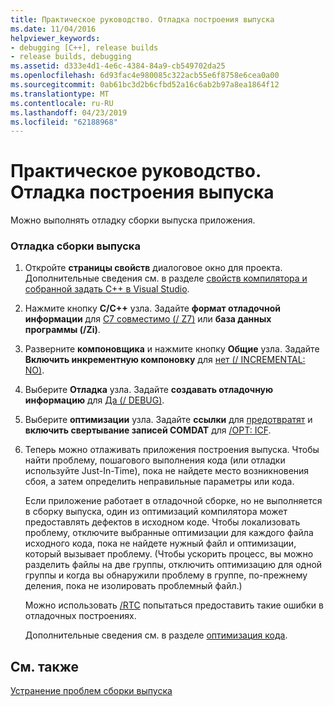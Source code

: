```yaml
---
title: Практическое руководство. Отладка построения выпуска
ms.date: 11/04/2016
helpviewer_keywords:
- debugging [C++], release builds
- release builds, debugging
ms.assetid: d333e4d1-4e6c-4384-84a9-cb549702da25
ms.openlocfilehash: 6d93fac4e980085c322acb55e6f8758e6cea0a00
ms.sourcegitcommit: 0ab61bc3d2b6cfbd52a16c6ab2b97a8ea1864f12
ms.translationtype: MT
ms.contentlocale: ru-RU
ms.lasthandoff: 04/23/2019
ms.locfileid: "62188968"
---
```

# <a name="how-to-debug-a-release-build"></a>Практическое руководство. Отладка построения выпуска

Можно выполнять отладку сборки выпуска приложения.

### <a name="to-debug-a-release-build"></a>Отладка сборки выпуска

1. Откройте **страницы свойств** диалоговое окно для проекта. Дополнительные сведения см. в разделе [свойств компилятора и собранной задать C++ в Visual Studio](working-with-project-properties.md).

1. Нажмите кнопку **C/C++** узла. Задайте **формат отладочной информации** для [C7 совместимо (/ Z7)](reference/z7-zi-zi-debug-information-format.md) или **база данных программы (/Zi)**.

1. Разверните **компоновщика** и нажмите кнопку **Общие** узла. Задайте **Включить инкрементную компоновку** для [нет (/ INCREMENTAL: NO)](reference/incremental-link-incrementally.md).

1. Выберите **Отладка** узла. Задайте **создавать отладочную информацию** для [Да (/ DEBUG)](reference/debug-generate-debug-info.md).

1. Выберите **оптимизации** узла. Задайте **ссылки** для [предотвратят](reference/opt-optimizations.md) и **включить свертывание записей COMDAT** для [/OPT: ICF](reference/opt-optimizations.md).

1. Теперь можно отлаживать приложения построения выпуска. Чтобы найти проблему, пошагового выполнения кода (или отладки используйте Just-In-Time), пока не найдете место возникновения сбоя, а затем определить неправильные параметры или кода.

   Если приложение работает в отладочной сборке, но не выполняется в сборку выпуска, один из оптимизаций компилятора может предоставлять дефектов в исходном коде. Чтобы локализовать проблему, отключите выбранные оптимизации для каждого файла исходного кода, пока не найдете нужный файл и оптимизации, который вызывает проблему. (Чтобы ускорить процесс, вы можно разделить файлы на две группы, отключить оптимизацию для одной группы и когда вы обнаружили проблему в группе, по-прежнему деления, пока не изолировать проблемный файл.)

   Можно использовать [/RTC](reference/rtc-run-time-error-checks.md) попытаться предоставить такие ошибки в отладочных построениях.

   Дополнительные сведения см. в разделе [оптимизация кода](optimizing-your-code.md).

## <a name="see-also"></a>См. также

[Устранение проблем сборки выпуска](fixing-release-build-problems.md)
